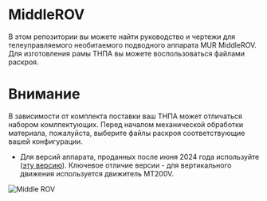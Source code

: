 # MiddleROV
В этом репозитории вы можете найти руководство и чертежи для телеуправляемого необитаемого подводного аппарата MUR MiddleROV. Для изготовления рамы ТНПА вы можете воспользоваться файлами раскроя.

# Внимание
В зависимости от комплекта поставки ваш ТНПА может отличаться набором комлпектующих. Перед началом механической обработки материала, пожалуйста, выберите файлы раскроя соответствующие вашей конфигурации.

- Для версий аппарата, проданных после июня 2024 года используйте ([эту версию](https://github.com/murproject/MiddleROV/tree/59aad67bd378a20dff8856f24ea289f181682cdc/MROV%202MT200%201%20MT200V%20MG04)). Ключевое отличие версии - для вертикального движения используется движитель MT200V.

![Middle ROV](https://robocenter.net/media/images/1_ZcZXJNe.max-1000x500.jpg)  
